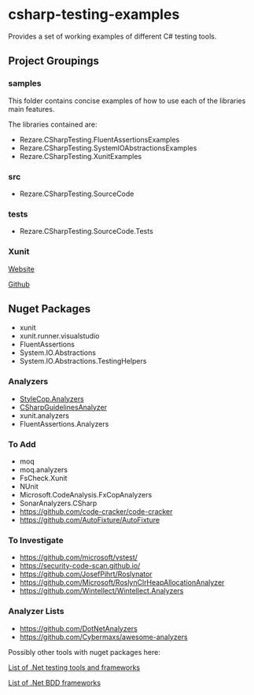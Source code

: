 # csharp-testing-examples
Provides a set of working examples of different C# testing tools.

## Project Groupings

### samples
This folder contains concise examples of how to use each of the libraries main features.

The libraries contained are:
 
   - Rezare.CSharpTesting.FluentAssertionsExamples
   - Rezare.CSharpTesting.SystemIOAbstractionsExamples
   - Rezare.CSharpTesting.XunitExamples
   

### src
   - Rezare.CSharpTesting.SourceCode

### tests
   - Rezare.CSharpTesting.SourceCode.Tests

### Xunit

[Website](https://xunit.github.io/)

[Github](https://github.com/xunit/xunit)

   

## Nuget Packages

 - xunit 
 - xunit.runner.visualstudio
 - FluentAssertions
 - System.IO.Abstractions
 - System.IO.Abstractions.TestingHelpers
 
### Analyzers

 - [StyleCop.Analyzers](https://github.com/DotNetAnalyzers/StyleCopAnalyzers)
 - [CSharpGuidelinesAnalyzer](https://csharpcodingguidelines.com/framework-guidelines)
 - xunit.analyzers
 - FluentAssertions.Analyzers

### To Add

 - moq
 - moq.analyzers
 - FsCheck.Xunit
 - NUnit
 - Microsoft.CodeAnalysis.FxCopAnalyzers
 - SonarAnalyzers.CSharp
 - https://github.com/code-cracker/code-cracker
 - https://github.com/AutoFixture/AutoFixture

### To Investigate

 - https://github.com/microsoft/vstest/
 - https://security-code-scan.github.io/
 - https://github.com/JosefPihrt/Roslynator
 - https://github.com/Microsoft/RoslynClrHeapAllocationAnalyzer
 - https://github.com/Wintellect/Wintellect.Analyzers
 
### Analyzer Lists
 - https://github.com/DotNetAnalyzers
 - https://github.com/Cybermaxs/awesome-analyzers
 
 
Possibly other tools with nuget packages here:

[List of .Net testing tools and frameworks](https://github.com/dariusz-wozniak/List-of-Testing-Tools-and-Frameworks-for-.NET/blob/master/README.md ".Net Testing List")

[List of .Net BDD frameworks](https://conductofcode.io/post/bdd-frameworks-for-dotnet-csharp/)
